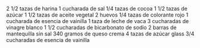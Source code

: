 2 1/2 tazas de harina
1 cucharada de sal
1/4 tazas de cocoa
1 1/2 tazas de azúcar
1 1/2 tazas de aceite vegetal
2 huevos
1/4 tazas de colorante rojo
1 cucharada de esencia de vainilla
1 taza de leche de vaca
3 cucharadas de vinagre blanco
1 1/2 cucharadas de bicarbonato de sodio
2 barras de mantequilla sin sal
340 gramos de queso crema
4 tazas de azúcar glass
3/4 cucharadas de esencia de vainilla
